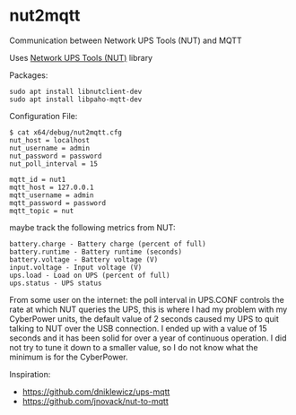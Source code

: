 # nut2mqtt
Communication between Network UPS Tools (NUT) and MQTT

Uses [Network UPS Tools (NUT)](https://networkupstools.org/docs/developer-guide.chunked/ar01s08.html) library

Packages:
```
sudo apt install libnutclient-dev
sudo apt install libpaho-mqtt-dev
```

Configuration File:
```
$ cat x64/debug/nut2mqtt.cfg
nut_host = localhost
nut_username = admin
nut_password = password
nut_poll_interval = 15

mqtt_id = nut1
mqtt_host = 127.0.0.1
mqtt_username = admin
mqtt_password = password
mqtt_topic = nut
```

maybe track the following metrics from NUT:

    battery.charge - Battery charge (percent of full)
    battery.runtime - Battery runtime (seconds)
    battery.voltage - Battery voltage (V)
    input.voltage - Input voltage (V)
    ups.load - Load on UPS (percent of full)
    ups.status - UPS status

From some user on the internet:  the poll interval in UPS.CONF controls the rate at which NUT queries the UPS, this is where I had my problem with my CyberPower units, the default value of 2 seconds caused my UPS to quit talking to NUT over the USB connection. I ended up with a value of 15 seconds and it has been solid for over a year of continuous operation. I did not try to tune it down to a smaller value, so I do not know what the minimum is for the CyberPower.

Inspiration:

* https://github.com/dniklewicz/ups-mqtt
* https://github.com/jnovack/nut-to-mqtt

